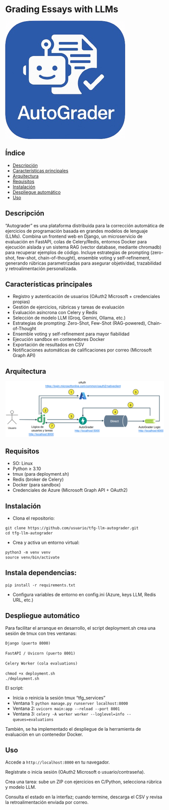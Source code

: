 # Grading Essays with LLMs

![LogoAutoGrader](docs/logo.png)

## Índice

- [Descripción](#descripción)  
- [Características principales](#características-principales)  
- [Arquitectura](#arquitectura)  
- [Requisitos](#requisitos)  
- [Instalación](#instalación)  
- [Despliegue automático](#despliegue-automático)  
- [Uso](#uso)   

## Descripción

“Autograder” es una plataforma distribuida para la corrección automática de ejercicios de programación basada en grandes modelos de lenguaje (LLMs). Combina un frontend web en Django, un microservicio de evaluación en FastAPI, colas de Celery/Redis, entornos Docker para ejecución aislada y un sistema RAG (vector database, mediante chromadb) para recuperar ejemplos de código. Incluye estrategias de prompting (zero-shot, few-shot, chain-of-thought), ensemble voting y self-refinement, generando rúbricas parametrizadas para asegurar objetividad, trazabilidad y retroalimentación personalizada.

## Características principales

- Registro y autenticación de usuarios (OAuth2 Microsoft + credenciales propias)
- Gestión de ejercicios, rúbricas y tareas de evaluación
- Evaluación asíncrona con Celery y Redis
- Selección de modelo LLM (Groq, Gemini, Ollama, etc.)
- Estrategias de prompting: Zero-Shot, Few-Shot (RAG-powered), Chain-of-Thought
- Ensemble voting y self-refinement para mayor fiabilidad
- Ejecución sandbox en contenedores Docker
- Exportación de resultados en CSV
- Notificaciones automáticas de calificaciones por correo (Microsoft Graph API)

## Arquitectura
![Diagrama de arquitectura](docs/arquitectura.png)

## Requisitos

- SO: Linux
- Python ≥ 3.10
- tmux (para deployment.sh)
- Redis (broker de Celery)
- Docker (para sandbox)
- Credenciales de Azure (Microsoft Graph API + OAuth2)

## Instalación

- Clona el repositorio:
```
git clone https://github.com/usuario/tfg-llm-autograder.git
cd tfg-llm-autograder
```
- Crea y activa un entorno virtual:
```
python3 -m venv venv
source venv/bin/activate
```

## Instala dependencias:
```
pip install -r requirements.txt
```
- Configura variables de entorno en config.ini (Azure, keys LLM, Redis URL, etc.)

## Despliegue automático

Para facilitar el arranque en desarrollo, el script deployment.sh crea una sesión de tmux con tres ventanas:
```
Django (puerto 8000)

FastAPI / Uvicorn (puerto 8001)

Celery Worker (cola evaluations)

chmod +x deployment.sh
./deployment.sh
```

El script:

- Inicia o reinicia la sesión tmux “tfg_services”
- Ventana 1: `python manage.py runserver localhost:8000`
- Ventana 2: `uvicorn main:app --reload --port 8001`
- Ventana 3: `celery -A worker worker --loglevel=info --queues=evaluations`

También, se ha implementado el despliegue de la herramienta de evaluación en un contenedor Docker.

## Uso

Accede a `http://localhost:8000` en tu navegador.

Regístrate o inicia sesión (OAuth2 Microsoft o usuario/contraseña).

Crea una tarea: sube un ZIP con ejercicios en C/Python, selecciona rúbrica y modelo LLM.

Consulta el estado en la interfaz; cuando termine, descarga el CSV y revisa la retroalimentación enviada por correo.
